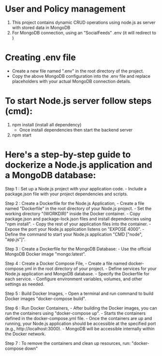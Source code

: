 # User and Policy management

1. This project contains dynamic CRUD operations using node.js as server with stored data in MongoDB
2. For MongoDB connection, using an "SocialFeeds" .env (it will redirect to )

# Creating .env file

- Create a new file named ".env" in the root directory of the project.
- Copy the above MongoDB configuration into the .env file and replace placeholders with your actual MongoDB connection details.

# To start Node.js server follow steps (cmd):

1. npm install (install all dependency)
   - Once install dependencies then start the backend server
2. npm start

# Here's a step-by-step guide to dockerize a Node.js application and a MongoDB database:

Step 1 : Set up a Node.js project with your application code. - Include a package.json file with your project dependencies and scripts.

Step 2 : Create a Dockerfile for the Node.js Application, - Create a file named "Dockerfile" in the root directory of your Node.js project. - Set the working directory "(WORKDIR)" inside the Docker container. - Copy package.json and package-lock.json files and install dependencies using "npm install". - Copy the rest of your application files into the container. - Expose the port your Node.js application listens on "EXPOSE 4000". - Define the command to start your Node.js application "CMD ["node", "app.js"]".

Step 3 : Create a Dockerfile for the MongoDB Database: - Use the official MongoDB Docker image "mongo:latest".

Step 4 : Create a Docker Compose File, - Create a file named docker-compose.yml in the root directory of your project. - Define services for your Node.js application and MongoDB database. - Specify the Dockerfile for each service. - Configure environment variables, volumes, and other settings as needed.

Step 5 : Build Docker Images, - Open a terminal and run command to build Docker images "docker-compose build".

Step 6 : Run Docker Containers, - After building the Docker images, you can run the containers using "docker-compose up". - Starts the containers defined in the docker-compose.yml file. - Once the containers are up and running, your Node.js application should be accessible at the specified port (e.g., http://localhost:3000). - MongoDB will be accessible internally within the Docker network.

Step 7 : To remove the containers and clean up resources, run: "docker-compose down"
